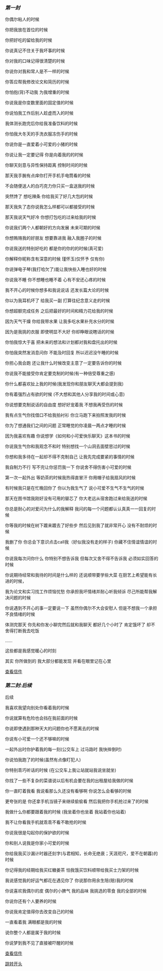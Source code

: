 ### _第一封_


你偶尔粘人的时候


你把我放在首位的时候


你把好吃的留给我的时候


你说真记不住关于我坏事的时候


你对我的口味记得很清楚的时候


你说你对我和常人是不一样的时候


你答应帮我修改论文和简历的时候



你怕抱(背)不动我 为我增重的时候


你说我是你变数里面的固定值的时候


你说怕我工作后别人趁虚而入的时候


我体测长跑完后你给我准备饮料的时候


你怕我大冬天的手洗衣服冻伤手的时候


你说你是一直爱着小可爱的小猪的时候


你说让我一定要记得 你是向着我的的时候


你聊天刻意与异性保持距离 控制时间的时候


那天我手腕有点痒你打开手机手电筒看的时候


不会随便送人的白巧克力你只买一盒送我的时候


突然馋了 想吃辣条 你给我买了好几大包的时候


那天我失了态你说我怎么样都可以都接受的时候


那天我说天气好冷 你想打包吃的过来给我的时候


你说我们两个人都朝好的方向发展 未来可期的时候


你想贿赂我的好朋友 想要靠进我 融入我圈子的时候


你说我送的特别好吃的 都是你的你的的时候(真可爱)


你解释你昵称含有深意的时候 瑾怀玉(仅怀予 仅有你)


你说弹电子琴(我打哈欠了)能让我快些入睡也好的时候


你说我不睡 你不想睡也睡不着 心有不安还心疼的时候


我不开心的时候你想多和我说说话 还发长篇大论的时候 


你以为我耳机坏了 给我买一副 打算往纪念意义走的时候

你想超额完成任务 之后把最好的时间和精力花给我的时候


因为天气干燥 你给我带水果 让我多吃水果补充水分的时候


因为是我挑的衣服 即使明显不大好 你却睁眼说瞎话的时候


你怕我惊大于喜 把未来的想法和计划都对我和盘托出的时候


你怕我突然发消息问你 不能及时回复 所以迟迟没午睡的时候


你担心我会跑 还让我什么时候改变主意了一定要告诉你的时候


你说我不能接受你肯定要克制的时候(有一种倍受尊重之感)


你什么都喜欢扯上我的时候(我发现你和朋友聊天大都会提到我)


你有着强烈占有欲的时候 (不大想和其他人分享我的时间或心意)


你说想要克制说话的自由度 想好好宠着我 不想我再受伤的时候


我有点生气你找借口不给我拍衬衫 你立马跑下来拍照发我的时候


你为了想通我们之间的问题 正常睡觉的你凌晨一两点才睡的时候


因为我喜欢有趣 你说想学《如何和小可爱快乐聊天》这本书的时候


你说我生气你和我观念不和时 特别想找一个山洞去面壁思过的时候


你想和我多待在一起却不得不克制自己 让我先完成要紧的事情的时候


我自制力不行 写不完让你惩罚我一下 你说舍不得伤害小可爱的时候


第一次一起外出 等奶茶的时候我热得直冒汗 你用帽子给我扇风的时候




有时候我只是在忙晚回你了 你以为我生气了 说小可爱不生气不生气的时候 


那天在图书馆我刚好没有可用的替芯了 你大老远从宿舍跑过来给我送的时候


你总是耐心的对爱问为什么的我解释 我问的每一个问题都认认真真一一回复的时候


你等我的时候在树下踱来踱去了好些步 然后见到我了就非常开心 没有不耐烦的时候


我删了你 你总会下意识点击call我（好似我没有走的样子) 你藏不住情谊情谊的时候


你说我每次问你什么 你特别不想告诉我 但每次又舍不得不告诉我 必须如实回答的时候


你说期待经常和我待的时间是什么样的 还说顺带要学些大菜 在厨艺上希望能有长进的时候，


我为论文和实习找工作烦恼忧愁 你承担我坏情绪并耐心听我倾诉 尽己所能帮我解决问题的时候


你说遇到不开心的事一定要说一下 虽然你偶尔不大会安慰人 但是不想我一个承担不良情绪的时候


体测完那天 你先和你发小聊完然后就和我聊天 都好几个小时了 肯定饿坏了 却不舍得打断我去吃饭


……


这些都是我感觉暖心的时刻


其实 你所做到的 我大部分都能发现 并看在眼里记在心里


[查看信件](./letter3.woc)


### _第二封:后续_

后续


我喜欢我望向别处你看着我的时候


你说就算有危险也会挡在我前面的时候


你说即使遇到那种天大的问题你也不愿离去的时候


你说有小可爱一个还不够嘛的时候


一起外出时你护着我的每一刻(公交车上 过马路时 我快摔倒时)


你说怕我跑了的时候(虽然有点像盯犯人)


你特别乖巧听话的时候 (在公交车上我让站就站我说坐就坐)


你找了一些不复杂的菜谱说以后有机会要在我的出租屋给我做的时候


你一直盯着我看 我说看那么久还没有看够啊 你说怎么会看够的时候


更夸张的是 你还拿手机当镜子来继续偷偷看 然后我把你手机抢过来了的时候


我做什么你都要跟着我的时候 (我坐着你也坐着 我站着你也站着)


我不让你看我手机就乖乖不看不敢抢的时候


你说我很是勾起你的保护欲的时候


你和别人说我是你家小可爱的时候


你给我我买沙漏计时器还刻字(与君相知，长命无绝衰；天涯咫尺，爱不在朝暮)的时候


你记得我的经期给我买红糖姜茶  怕我饿买饮料顺带给我买士力架的时候


我说感觉我的好运气都花在遇见你了 你说那你用余生陪(赔)我的时候


你说喜欢我偶尔的皮 偶尔的小脾气 我的品味 我挑选的零食 我的全部的时候


你说你还有个人要养的时候




你说我肯定值得你去改变自己的时候


一直看着我 满眼都是我的时候


说你整个人都是属于我的时候


你说梦到我不见了直接被吓醒的时候
 
 
[查看信件](./letter4.woc)


[跳转开头](#two_letters.md)
